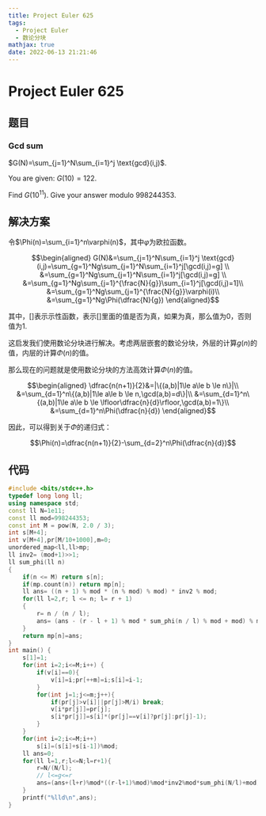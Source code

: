 ```yaml
---
title: Project Euler 625
tags:
  - Project Euler
  - 数论分块
mathjax: true
date: 2022-06-13 21:21:46
---
```


<escape><!-- more --></escape>

# Project Euler 625

## 题目

### Gcd sum

$G(N)=\sum_{j=1}^N\sum_{i=1}^j \text{gcd}(i,j)$.

You are given: $G(10)=122$.

Find $G(10^{11})$. Give your answer modulo $998244353$.

## 解决方案

令$\Phi(n)=\sum_{i=1}^n\varphi(n)$，其中$\varphi$为欧拉函数。

$$\begin{aligned}
G(N)&=\sum_{j=1}^N\sum_{i=1}^j \text{gcd}(i,j)=\sum_{g=1}^Ng\sum_{j=1}^N\sum_{i=1}^j[\gcd(i,j)=g] \\
&=\sum_{g=1}^Ng\sum_{j=1}^N\sum_{i=1}^j[\gcd(i,j)=g] \\
&=\sum_{g=1}^Ng\sum_{j=1}^{\frac{N}{g}}\sum_{i=1}^j[\gcd(i,j)=1]\\
&=\sum_{g=1}^Ng\sum_{j=1}^{\frac{N}{g}}\varphi(i)\\
&=\sum_{g=1}^Ng\Phi(\dfrac{N}{g})
\end{aligned}$$

其中，$[]$表示示性函数，表示$[]$里面的值是否为真，如果为真，那么值为$0$，否则值为$1$.

这启发我们使用数论分块进行解决。考虑两层嵌套的数论分块，外层的计算$g(n)$的值，内层的计算$\Phi(n)$的值。

那么现在的问题就是使用数论分块的方法高效计算$\Phi(n)$的值。

$$\begin{aligned}
\dfrac{n(n+1)}{2}&=|\{(a,b)|1\le a\le b \le n\}|\\
&=\sum_{d=1}^n\{(a,b)|1\le a\le b \le n,\gcd(a,b)=d\}|\\
&=\sum_{d=1}^n\{(a,b)|1\le a\le b \le \lfloor\dfrac{n}{d}\rfloor,\gcd(a,b)=1\}\\
&=\sum_{d=1}^n\Phi(\dfrac{n}{d})
\end{aligned}$$

因此，可以得到关于$\Phi$的递归式：

$$\Phi(n)=\dfrac{n(n+1)}{2}-\sum_{d=2}^n\Phi(\dfrac{n}{d})$$

## 代码

```C++
#include <bits/stdc++.h>
typedef long long ll;
using namespace std;
const ll N=1e11;
const ll mod=998244353;
const int M = pow(N, 2.0 / 3);
int s[M+4];
int v[M+4],pr[M/10+1000],m=0;
unordered_map<ll,ll>mp;
ll inv2= (mod+1)>>1;
ll sum_phi(ll n)
{
    if(n <= M) return s[n];
    if(mp.count(n)) return mp[n];
    ll ans= ((n + 1) % mod * (n % mod) % mod) * inv2 % mod;
    for(ll l=2,r; l <= n; l= r + 1)
    {
        r= n / (n / l);
        ans= (ans - (r - l + 1) % mod * sum_phi(n / l) % mod + mod) % mod;
    }
    return mp[n]=ans;
}
int main() {
    s[1]=1;
    for(int i=2;i<=M;i++) {
        if(v[i]==0){
            v[i]=i;pr[++m]=i;s[i]=i-1;
        }
        for(int j=1;j<=m;j++){
            if(pr[j]>v[i]||pr[j]>M/i) break;
            v[i*pr[j]]=pr[j];
            s[i*pr[j]]=s[i]*(pr[j]==v[i]?pr[j]:pr[j]-1);
        }
    }
    for(int i=2;i<=M;i++)
        s[i]=(s[i]+s[i-1])%mod;
    ll ans=0;
    for(ll l=1,r;l<=N;l=r+1){
        r=N/(N/l);
        // l<=g<=r
        ans=(ans+(l+r)%mod*((r-l+1)%mod)%mod*inv2%mod*sum_phi(N/l)+mod)%mod;
    }
    printf("%lld\n",ans);
}

```
